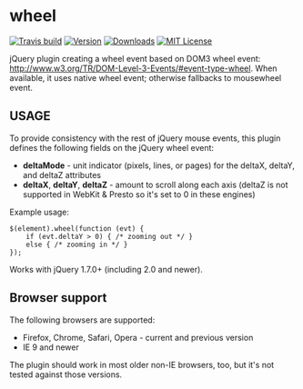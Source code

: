 wheel
=====

[![Travis build](https://img.shields.io/travis/mgol/jquery-wheel.svg?style=flat-square)](https://travis-ci.org/mgol/jquery-wheel)
[![Version](https://img.shields.io/npm/v/jquery-wheel.svg?style=flat-square)](http://npm.im/jquery-wheel)
[![Downloads](https://img.shields.io/npm/dm/jquery-wheel.svg?style=flat-square)](http://npm-stat.com/charts.html?package=jquery-wheel)
[![MIT License](https://img.shields.io/npm/l/jquery-wheel.svg?style=flat-square)](http://opensource.org/licenses/MIT)

jQuery plugin creating a wheel event based on DOM3 wheel event: http://www.w3.org/TR/DOM-Level-3-Events/#event-type-wheel. When available, it uses native wheel event; otherwise fallbacks to mousewheel event.

## USAGE

To provide consistency with the rest of jQuery mouse events, this plugin defines the following fields on the jQuery wheel event:
* **deltaMode** - unit indicator (pixels, lines, or pages) for the deltaX, deltaY, and deltaZ attributes
* **deltaX**, **deltaY**, **deltaZ** - amount to scroll along each axis (deltaZ is not supported in WebKit & Presto so it's set to 0 in these engines)

Example usage:

	$(element).wheel(function (evt) {
		if (evt.deltaY > 0) { /* zooming out */ }
		else { /* zooming in */ }
	});

Works with jQuery 1.7.0+ (including 2.0 and newer).


Browser support
---------------

The following browsers are supported:
* Firefox, Chrome, Safari, Opera - current and previous version
* IE 9 and newer

The plugin should work in most older non-IE browsers, too, but it's not tested against those versions.
